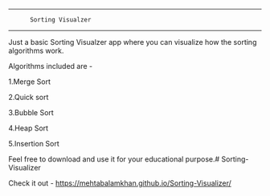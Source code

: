 ------------------------------------
          Sorting Visualzer 
------------------------------------
Just a basic Sorting Visualzer app where
you can visualize how the sorting algorithms work.

Algorithms included are -

1.Merge Sort

2.Quick sort

3.Bubble Sort 

4.Heap Sort 

5.Insertion Sort 


Feel free to download and use it for your
educational purpose.# Sorting-Visualizer

Check it out - https://mehtabalamkhan.github.io/Sorting-Visualizer/
